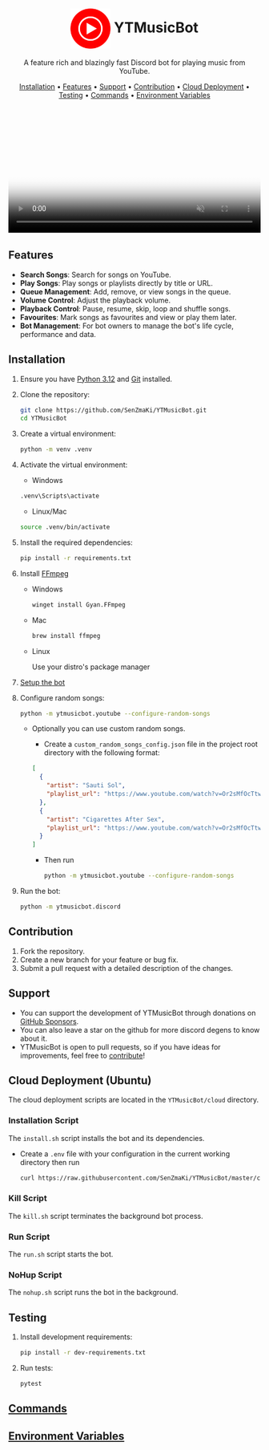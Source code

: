 <h1 align="center">
<img align="center" height="80px" width="80px" src="https://raw.githubusercontent.com/SenZmaKi/YTMusicBot/master/.github/images/icon.png" alt="icon"> YTMusicBot</h1>
<p align="center">
A feature rich and blazingly fast Discord bot for playing music from YouTube.
</p>

<p align="center">
  <a href="#installation">Installation</a> •
  <a href="#features">Features</a> •
  <a href="#support">Support</a> •
  <a href="#contribution">Contribution</a> •
  <a href="#cloud-deployment-ubuntu">Cloud Deployment</a> •
  <a href="#testing">Testing</a> •
  <a href="#commands">Commands</a> •
  <a href="#environment-variables">Environment Variables</a>
</p>

<video src="https://github.com/user-attachments/assets/06fae060-0bc9-43b0-8153-04f4cf430e22" 
       width="100%" 
       height="auto" 
       controls 
       autoplay 
       loop 
       muted 
       poster="https://raw.githubusercontent.com/SenZmaKi/YTMusicBot/master/.github/images/demo.png" 
       preload="auto" 
       playsinline>
</video>

## Features

- **Search Songs**: Search for songs on YouTube.
- **Play Songs**: Play songs or playlists directly by title or URL.
- **Queue Management**: Add, remove, or view songs in the queue.
- **Volume Control**: Adjust the playback volume.
- **Playback Control**: Pause, resume, skip, loop and shuffle songs.
- **Favourites**: Mark songs as favourites and view or play them later.
- **Bot Management**: For bot owners to manage the bot's life cycle, performance and data.

## Installation

1. Ensure you have [Python 3.12](https://www.python.org/downloads/release/python-3127) and [Git](https://github.com/git-guides/install-git) installed.

2. Clone the repository:

   ```bash
   git clone https://github.com/SenZmaKi/YTMusicBot.git
   cd YTMusicBot
   ```

3. Create a virtual environment:

   ```bash
   python -m venv .venv
   ```

4. Activate the virtual environment:

   - Windows

   ```bash
   .venv\Scripts\activate
   ```

   - Linux/Mac

   ```bash
   source .venv/bin/activate
   ```

5. Install the required dependencies:

   ```bash
   pip install -r requirements.txt
   ```

6. Install [FFmpeg](https://www.ffmpeg.org/)

   - Windows
     ```bash
     winget install Gyan.FFmpeg
     ```
   - Mac
     ```bash
     brew install ffmpeg
     ```
   - Linux

     Use your distro's package manager

7. [Setup the bot](https://github.com/SenZmaKi/YTMusicBot/tree/master/docs/setup-bot.md)

8. Configure random songs:

   ```bash
   python -m ytmusicbot.youtube --configure-random-songs
   ```

   - Optionally you can use custom random songs.

     - Create a `custom_random_songs_config.json` file in the project root directory with the following format:

     ```json
     [
       {
         "artist": "Sauti Sol",
         "playlist_url": "https://www.youtube.com/watch?v=Or2sMfOcTtw&list=RDEMGKSEWOD6zbF-FHc_dLYrPg&start_radio=1"
       },
       {
         "artist": "Cigarettes After Sex",
         "playlist_url": "https://www.youtube.com/watch?v=Or2sMfOcTtw&list=RDEMGKSEWOD6zbF-FHc_dLYrPg&start_radio=1"
       }
     ]
     ```

     - Then run

       ```bash
       python -m ytmusicbot.youtube --configure-random-songs
       ```

9. Run the bot:

   ```bash
   python -m ytmusicbot.discord
   ```

## Contribution

1. Fork the repository.
2. Create a new branch for your feature or bug fix.
3. Submit a pull request with a detailed description of the changes.

## Support

- You can support the development of YTMusicBot through donations on [GitHub Sponsors](https://github.com/sponsors/SenZmaKi).
- You can also leave a star on the github for more discord degens to know about it.
- YTMusicBot is open to pull requests, so if you have ideas for improvements, feel free to [contribute](#contribution)!

## Cloud Deployment (Ubuntu)

The cloud deployment scripts are located in the `YTMusicBot/cloud` directory.

### Installation Script

The `install.sh` script installs the bot and its dependencies.

- Create a `.env` file with your configuration in the current working directory then run

  ```bash
  curl https://raw.githubusercontent.com/SenZmaKi/YTMusicBot/master/cloud/install.sh | bash
  ```

### Kill Script

The `kill.sh` script terminates the background bot process.

### Run Script

The `run.sh` script starts the bot.

### NoHup Script

The `nohup.sh` script runs the bot in the background.

## Testing

1. Install development requirements:

   ```bash
   pip install -r dev-requirements.txt
   ```

2. Run tests:

   ```bash
   pytest
   ```

## [Commands](https://github.com/SenZmaKi/YTMusicBot/blob/master/docs/commands.md)

## [Environment Variables](https://github.com/SenZmaKi/YTMusicBot/blob/master/docs/env.md)
